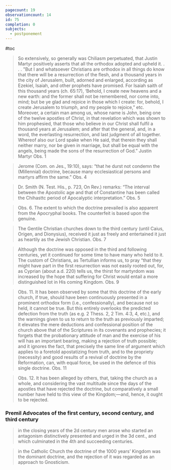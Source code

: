 ```yaml
---
pagecount: 19
observationcount: 14
id: 75
completion: 0
subjects:
  - postponement
---
```

#toc

>So extensively, so generally was Chiliasm perpetuated, that Justin Martyr positively asserts that all the orthodox adopted and upheld it.
> . . .
>"But I and whatsoever Christians are orthodox in all things do know that there will be a resurrection of the flesh, and a thousand years in the city of Jerusalem, built, adorned and enlarged, according as Ezekiel, Isaiah, and other prophets have promised. For Isaiah saith of this thousand years (ch. 65:17), ‘Behold, I create new heavens and a new earth: and the former shall not be remembered, nor come into, mind; but be ye glad and rejoice in those which I create: for, behold, I create Jerusalem to triumph, and my people to rejoice,” etc. Moreover, a certain man among us, whose name is John, being one of the twelve apostles of Christ, in that revelation which was shown to him prophesied, that those who believe in our Christ shall fulfil a thousand years at Jerusalem; and after that the general, and, in a word, the everlasting resurrection, and last judgment of all together. Whereof also our Lord spake when He said, that therein they shall neither marry, nor be given in marriage, but shall be equal with the angels, being made the sons of the resurrection of God.”
>Justin Martyr Obs. 1

>Jerome (Com. on Jes., 19:10), says: “that he durst not condemn the (Millennial) doctrine, because many ecclesiastical persons and martyrs affirm the same.”
>Obs. 4

>Dr. Smith (N. Test. His., p. 723, On Rev.) remarks: “The interval between the Apostolic age and that of Constantine has been called the Chihasttc period of Apocalyptic interpretation.”
>Obs. 5

>Obs. 6. The extent to which the doctrine prevailed is also apparent from the Apocryphal books. The counterfeit is based upon the genuine.

>The Gentile Christian churches down to the third century (until Caius, Origen, and Dionysius), received it just as freely and entertained it just as heartily as the Jewish Christian.
>Obs. 7

>Although the doctrine was opposed in the third and following centuries, yet it continued for some time to have many who held to it. The custom of Christians, as Tertullian informs us, to pray “that they might have part in the first resurrection was not easily rooted out, for, as Cyprian (about a.d. 220) tells us, the thirst for martyrdom was increased by the hope that suffering for Christ would entail a more distinguished lot in His coming Kingdom.
>Obs. 9

>Obs. 11. It has been observed by some that this doctrine of the early church, if true, should have been continuously presented in a prominent orthodox form (i.e., confessionally), and because not so held, it cannot be true. But this entirely overlooks the predicted defection from the truth (as e.g. 2 Thess. 2, 2 Tim. 4:3, 4, etc.), and the warnings given to us to return to the truth as previously imparted; it elevates the mere deductions and confessional position of the church above that of the Scriptures in its covenants and prophecies; it forgets that the probationary attitude of man and the exercise of his will has an important bearing, making a rejection of truth possible; and it ignores the fact, that precisely the same line of argument which applies to a foretold apostatizing from truth, and to the propriety (necessity) and good results of a revival of doctrine by the Reformation, can, with equal force, be used in the defence of this single doctrine.
>Obs. 11

>Obs. 12. It has been alleged by others, that, taking the church as a whole, and considering the vast multitude since the days of the apostles that have rejected the doctrine, but comparatively a small number have held to this view of the Kingdom;—and, hence, it ought to be rejected.


### Premil Advocates of the first century, second century, and third century


>in the closing years of the 2d century men arose who started an antagonism distinctively presented and urged in the 3d cent., and which culminated in the 4th and succeeding centuries.

>in the Catholic Church the doctrine of the 1000 years’ Kingdom was the dominant doctrine, and the rejection of it was regarded as an approach to Gnosticism.


